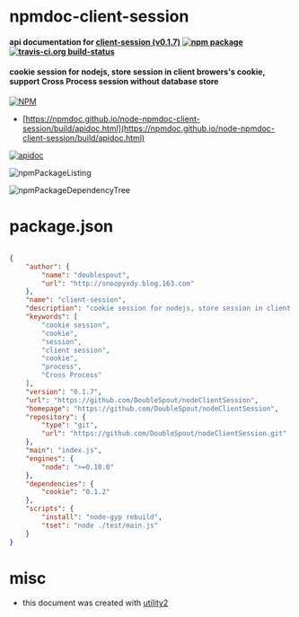 # npmdoc-client-session

#### api documentation for  [client-session (v0.1.7)](https://github.com/DoubleSpout/nodeClientSession)  [![npm package](https://img.shields.io/npm/v/npmdoc-client-session.svg?style=flat-square)](https://www.npmjs.org/package/npmdoc-client-session) [![travis-ci.org build-status](https://api.travis-ci.org/npmdoc/node-npmdoc-client-session.svg)](https://travis-ci.org/npmdoc/node-npmdoc-client-session)

#### cookie session for nodejs, store session in client browers's cookie, support Cross Process session without database store

[![NPM](https://nodei.co/npm/client-session.png?downloads=true&downloadRank=true&stars=true)](https://www.npmjs.com/package/client-session)

- [https://npmdoc.github.io/node-npmdoc-client-session/build/apidoc.html](https://npmdoc.github.io/node-npmdoc-client-session/build/apidoc.html)

[![apidoc](https://npmdoc.github.io/node-npmdoc-client-session/build/screenCapture.buildCi.browser.%252Ftmp%252Fbuild%252Fapidoc.html.png)](https://npmdoc.github.io/node-npmdoc-client-session/build/apidoc.html)

![npmPackageListing](https://npmdoc.github.io/node-npmdoc-client-session/build/screenCapture.npmPackageListing.svg)

![npmPackageDependencyTree](https://npmdoc.github.io/node-npmdoc-client-session/build/screenCapture.npmPackageDependencyTree.svg)



# package.json

```json

{
    "author": {
        "name": "doublespout",
        "url": "http://snoopyxdy.blog.163.com"
    },
    "name": "client-session",
    "description": "cookie session for nodejs, store session in client browers's cookie, support Cross Process session without database store",
    "keywords": [
        "cookie session",
        "cookie",
        "session",
        "client session",
        "cookie",
        "process",
        "Cross Process"
    ],
    "version": "0.1.7",
    "url": "https://github.com/DoubleSpout/nodeClientSession",
    "homepage": "https://github.com/DoubleSpout/nodeClientSession",
    "repository": {
        "type": "git",
        "url": "https://github.com/DoubleSpout/nodeClientSession.git"
    },
    "main": "index.js",
    "engines": {
        "node": ">=0.10.0"
    },
    "dependencies": {
        "cookie": "0.1.2"
    },
    "scripts": {
        "install": "node-gyp rebuild",
        "tset": "node ./test/main.js"
    }
}
```



# misc
- this document was created with [utility2](https://github.com/kaizhu256/node-utility2)
